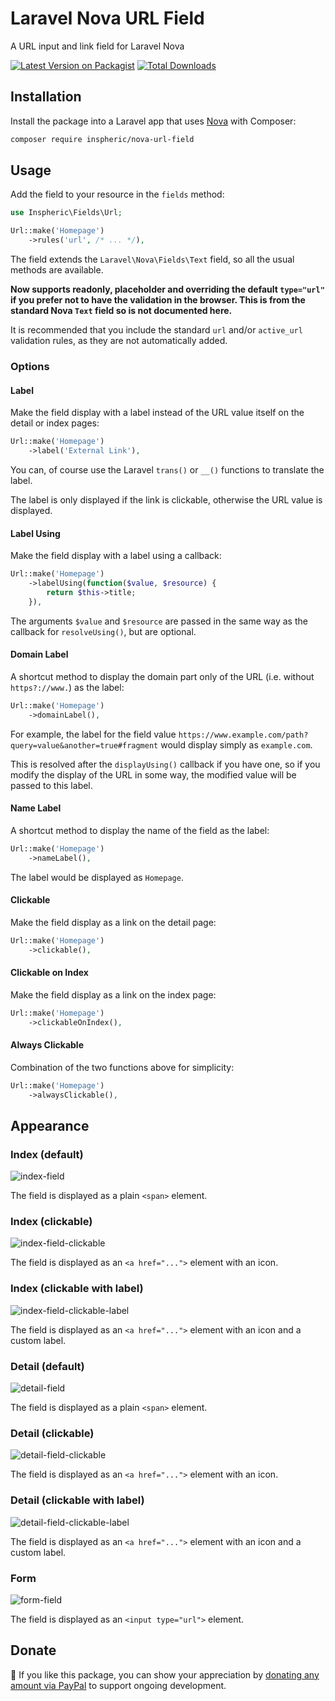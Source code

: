 # Laravel Nova URL Field
A URL input and link field for Laravel Nova

[![Latest Version on Packagist](https://img.shields.io/packagist/v/inspheric/nova-url-field.svg?style=flat-square)](https://packagist.org/packages/inspheric/nova-url-field)
[![Total Downloads](https://img.shields.io/packagist/dt/inspheric/nova-url-field.svg?style=flat-square)](https://packagist.org/packages/inspheric/nova-url-field)

## Installation

Install the package into a Laravel app that uses [Nova](https://nova.laravel.com) with Composer:

```bash
composer require inspheric/nova-url-field
```

## Usage

Add the field to your resource in the ```fields``` method:
```php
use Inspheric\Fields\Url;

Url::make('Homepage')
    ->rules('url', /* ... */),
```

The field extends the `Laravel\Nova\Fields\Text` field, so all the usual methods are available.

**Now supports readonly, placeholder and overriding the default `type="url"` if you prefer not to have the validation in the browser. This is from the standard Nova `Text` field so is not documented here.**

It is recommended that you include the standard `url` and/or `active_url` validation rules, as they are not automatically added.

### Options
#### Label
Make the field display with a label instead of the URL value itself on the detail or index pages:

```php
Url::make('Homepage')
    ->label('External Link'),
```

You can, of course use the Laravel `trans()` or `__()` functions to translate the label.

The label is only displayed if the link is clickable, otherwise the URL value is displayed.

#### Label Using
Make the field display with a label using a callback:

```php
Url::make('Homepage')
    ->labelUsing(function($value, $resource) {
        return $this->title;
    }),
```

The arguments `$value` and `$resource` are passed in the same way as the callback for `resolveUsing()`, but are optional.

#### Domain Label
A shortcut method to display the domain part only of the URL (i.e. without `https?://www.`) as the label:

```php
Url::make('Homepage')
    ->domainLabel(),
```

For example, the label for the field value `https://www.example.com/path?query=value&another=true#fragment` would display simply as `example.com`.

This is resolved after the `displayUsing()` callback if you have one, so if you modify the display of the URL in some way, the modified value will be passed to this label.

#### Name Label
A shortcut method to display the name of the field as the label:

```php
Url::make('Homepage')
    ->nameLabel(),
```

The label would be displayed as `Homepage`.

#### Clickable
Make the field display as a link on the detail page:

```php
Url::make('Homepage')
    ->clickable(),
```

#### Clickable on Index
Make the field display as a link on the index page:

```php
Url::make('Homepage')
    ->clickableOnIndex(),
```

#### Always Clickable
Combination of the two functions above for simplicity:

```php
Url::make('Homepage')
    ->alwaysClickable(),
```

## Appearance
### Index (default)
![index-field](https://raw.githubusercontent.com/inspheric/nova-url-field/master/docs/index-field.png)

The field is displayed as a plain `<span>` element.

### Index (clickable)
![index-field-clickable](https://raw.githubusercontent.com/inspheric/nova-url-field/master/docs/index-field-clickable.png)

The field is displayed as an `<a href="...">` element with an icon.

### Index (clickable with label)
![index-field-clickable-label](https://raw.githubusercontent.com/inspheric/nova-url-field/master/docs/index-field-clickable-label.png)

The field is displayed as an `<a href="...">` element with an icon and a custom label.

### Detail (default)
![detail-field](https://raw.githubusercontent.com/inspheric/nova-url-field/master/docs/detail-field-plain.png)

The field is displayed as a plain `<span>` element.

### Detail (clickable)
![detail-field-clickable](https://raw.githubusercontent.com/inspheric/nova-url-field/master/docs/detail-field-clickable.png)

The field is displayed as an `<a href="...">` element with an icon.

### Detail (clickable with label)
![detail-field-clickable-label](https://raw.githubusercontent.com/inspheric/nova-url-field/master/docs/detail-field-clickable-label.png)

The field is displayed as an `<a href="...">` element with an icon and a custom label.

### Form
![form-field](https://raw.githubusercontent.com/inspheric/nova-url-field/master/docs/form-field.png)

The field is displayed as an `<input type="url">` element.

## Donate

:purple_heart: If you like this package, you can show your appreciation by [donating any amount via PayPal](https://burtonsenior.com/donate/inspheric/nova-url-field) to support ongoing development.
